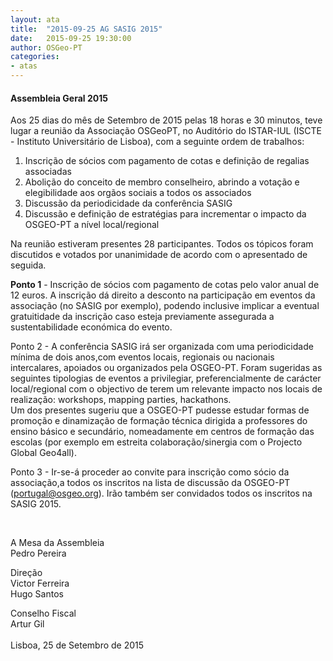 ```yaml
---
layout: ata
title:  "2015-09-25 AG SASIG 2015"
date:   2015-09-25 19:30:00
author: OSGeo-PT
categories:
- atas
---
```

#### Assembleia Geral 2015
Aos 25 dias do mês de Setembro de 2015 pelas 18 horas e 30 minutos, teve lugar a reunião da Associação OSGeoPT, no Auditório do ISTAR-IUL (ISCTE - Instituto Universitário de Lisboa), com a seguinte ordem de trabalhos:

1. Inscrição de sócios com pagamento de cotas e definição de regalias associadas
2. Abolição do conceito de membro conselheiro, abrindo a votação e elegibilidade aos orgãos sociais a todos os associados
3. Discussão da periodicidade da conferência SASIG
4. Discussão e definição de estratégias para incrementar o impacto da OSGEO-PT a nível local/regional

Na reunião estiveram presentes 28 participantes. Todos os tópicos foram discutidos e votados por unanimidade de acordo com o apresentado de seguida.
<!--more-->

**Ponto 1** - Inscrição de sócios com pagamento de cotas pelo valor anual de 12 euros. A inscrição dá direito a desconto na participação em eventos da associação (no SASIG por exemplo), podendo inclusive implicar a eventual gratuitidade da inscrição caso esteja previamente assegurada a sustentabilidade económica do evento.

Ponto 2 - A conferência SASIG irá ser organizada com uma periodicidade mínima de dois anos,com eventos locais, regionais ou nacionais intercalares, apoiados ou organizados pela OSGEO-PT. Foram sugeridas as seguintes tipologias de eventos a privilegiar, preferencialmente de carácter local/regional com o objectivo de terem um relevante impacto nos locais de realização: workshops, mapping parties, hackathons. <br>
Um dos presentes sugeriu que a OSGEO-PT pudesse estudar formas de promoção e dinamização de formação técnica dirigida a professores do ensino básico e secundário, nomeadamente em centros de formação das escolas (por exemplo em estreita colaboração/sinergia com o Projecto Global Geo4all).

Ponto 3 - Ir-se-á proceder ao convite para inscrição como sócio da associação,a todos os inscritos na lista de discussão da OSGEO-PT (portugal@osgeo.org). Irão também ser convidados todos os inscritos na SASIG 2015.


&nbsp;
&nbsp;

A Mesa da Assembleia<br>
Pedro Pereira

Direção<br>
Victor Ferreira<br>
Hugo Santos<br>

Conselho Fiscal<br>
Artur Gil<br>
<br>
Lisboa, 25 de Setembro de 2015
